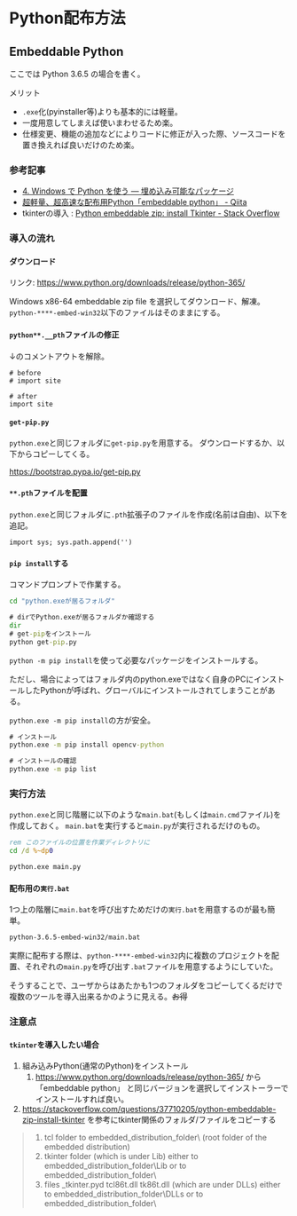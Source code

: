 # Python配布方法

## Embeddable Python

ここでは Python 3.6.5 の場合を書く。

メリット

- `.exe`化(pyinstaller等)よりも基本的には軽量。
- 一度用意してしまえば使いまわせるため楽。
- 仕様変更、機能の追加などによりコードに修正が入った際、ソースコードを置き換えれば良いだけのため楽。

### 参考記事

- [4. Windows で Python を使う — 埋め込み可能なパッケージ](https://docs.python.org/ja/3/using/windows.html#the-embeddable-package)
- [超軽量、超高速な配布用Python「embeddable python」 - Qiita](https://qiita.com/mm_sys/items/1fd3a50a930dac3db299)
- tkinterの導入 : [Python embeddable zip: install Tkinter - Stack Overflow](https://stackoverflow.com/questions/37710205/python-embeddable-zip-install-tkinter)

### 導入の流れ

#### ダウンロード

リンク: https://www.python.org/downloads/release/python-365/

Windows x86-64 embeddable zip file を選択してダウンロード、解凍。
`python-****-embed-win32`以下のファイルはそのままにする。

#### `python**.__pth`ファイルの修正

↓のコメントアウトを解除。

```
# before
# import site

# after
import site
```

#### `get-pip.py`

`python.exe`と同じフォルダに`get-pip.py`を用意する。
ダウンロードするか、以下からコピーしてくる。

https://bootstrap.pypa.io/get-pip.py

#### `**.pth`ファイルを配置

`python.exe`と同じフォルダに`.pth`拡張子のファイルを作成(名前は自由)、以下を追記。

```
import sys; sys.path.append('')
```

#### `pip install`する

コマンドプロンプトで作業する。

```bat
cd "python.exeが居るフォルダ"

# dirでPython.exeが居るフォルダか確認する
dir
# get-pipをインストール
python get-pip.py
```

`python -m pip install`を使って必要なパッケージをインストールする。

ただし、場合によってはフォルダ内のpython.exeではなく自身のPCにインストールしたPythonが呼ばれ、グローバルにインストールされてしまうことがある。

`python.exe -m pip install`の方が安全。

```bat
# インストール
python.exe -m pip install opencv-python

# インストールの確認
python.exe -m pip list
```

### 実行方法

`python.exe`と同じ階層に以下のような`main.bat`(もしくは`main.cmd`ファイル)を作成しておく。
`main.bat`を実行すると`main.py`が実行されるだけのもの。

```bat:main.bat
rem このファイルの位置を作業ディレクトリに
cd /d %~dp0

python.exe main.py
```

#### 配布用の`実行.bat`

1つ上の階層に`main.bat`を呼び出すためだけの`実行.bat`を用意するのが最も簡単。

```bat:実行.bat
python-3.6.5-embed-win32/main.bat
```

実際に配布する際は、`python-****-embed-win32`内に複数のプロジェクトを配置、それぞれの`main.py`を呼び出す`.bat`ファイルを用意するようにしていた。

そうすることで、ユーザからはあたかも1つのフォルダをコピーしてくるだけで複数のツールを導入出来るかのように見える。~~お得~~

### 注意点

#### `tkinter`を導入したい場合

1. 組み込みPython(通常のPython)をインストール
   1. https://www.python.org/downloads/release/python-365/ から「embeddable python」 と同じバージョンを選択してインストーラーでインストールすれば良い。
2. https://stackoverflow.com/questions/37710205/python-embeddable-zip-install-tkinter を参考にtkinter関係のフォルダ/ファイルをコピーする

  > 1. tcl folder to embedded_distribution_folder\ (root folder of the embedded distribution)
  > 2. tkinter folder (which is under Lib) either to embedded_distribution_folder\Lib or to embedded_distribution_folder\
  > 3. files _tkinter.pyd tcl86t.dll tk86t.dll (which are under DLLs) either to embedded_distribution_folder\DLLs or to embedded_distribution_folder\